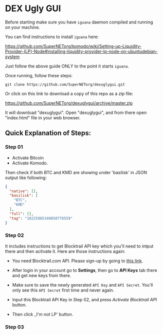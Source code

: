 # DEX Ugly GUI

Before starting make sure you have `iguana` daemon compiled and running on your machine.

You can find instructions to install `iguana` here:

https://github.com/SuperNETorg/komodo/wiki/Setting-up-Liquidity-Provider-(LP)-Node#installing-liquidity-provider-lp-node-on-ubuntudebian-system

Just follow the above guide ONLY to the point it starts `iguana`.

Once running, follow these steps:
```shell
git clone https://github.com/SuperNETorg/dexuglygui.git
```

Or click on this link to download a copy of this repo as a zip file:

https://github.com/SuperNETorg/dexuglygui/archive/master.zip

It will download "dexuglygui". Open "dexuglygui", and from there open "index.html" file in your web browser.



## Quick Explanation of Steps:

### Step 01

- Activate Bitcoin
- Activate Komodo.

Then check if both BTC and KMD are showing under 'basilisk' in JSON output like following:

```JSON
{
  "native": [],
  "basilisk": [
    "BTC",
    "KMD"
  ],
  "full": [],
  "tag": "18225885340050776559"
}
```

### Step 02

It includes instructions to get Blocktrail API key which you'll need to intput there and then acitvate it. Here are those instructions again:

- You need Blocktrail.com API. Please sign-up by going to [this link](https://www.blocktrail.com/dev/signup).
- After login in your account go to **Settings**, then go to **API Keys** tab there and get new keys from there.
- Make sure to save the newly generated `API Key` and `API Secret`. You'll only see this `API Secret` first time and never again.

- Input this Blocktrail API Key in Step 02, and press _Activate Blocktrail API_ button.
- Then click _I'm not LP' button.


### Step 03